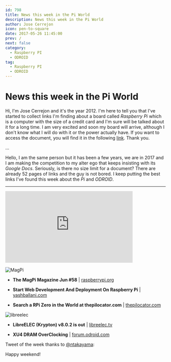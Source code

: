```yaml
---
id: 798
title: News this week in the Pi World
description: News this week in the Pi World
author: Jose Cerrejon
icon: pen-to-square
date: 2017-05-26 11:45:00
prev: /
next: false
category:
  - Raspberry PI
  - ODROID
tag:
  - Raspberry PI
  - ODROID
---
```


# News this week in the Pi World

Hi, I'm Jose Cerrejon and it's the year 2012. I'm here to tell you that I've started to collect links I'm finding about a board called *Raspberry Pi* which is a computer with the size of a credit card and I'm sure will be talked about it for a long time. I am very excited and soon my board will arrive, although I don't know what I will do with it or the power actually have. If you want to access the document, you will find it in the following [link](http://goo.gl/Iwhbq). Thank you.

...

Hello, I am the same person but it has been a few years, we are in 2017 and I am making the competition to my alter ego that keeps insisting with its *Google Docs*. Seriously, is there no size limit for a document? There are already 52 pages of links and the guy is not bored. I keep putting the best links I've found this week about the *Pi* and *ODROID*.

- - -
<iframe width="400" height="225" src="https://www.youtube.com/embed/-Fc2Kmc2p68?rel=0" frameborder="0" allowfullscreen></iframe>

![MagPi](/images/2017/05/magpi_jun2k17.png)

* **The MagPi Magazine Jun #58** | [raspberrypi.org](https://www.raspberrypi.org/magpi/issues/58/)

* **Start Web Development And Deployment On Raspberry Pi** | [yashballani.com](https://yashballani.com/blog/start-web-development-and-deployment-on-raspberry-pi)

* **Search a RPi Zero in the World at thepilocator.com** | [thepilocator.com](http://www.thepilocator.com/)

![libreelec](/images/2017/05/libreelec.png)

* **LibreELEC (Krypton) v8.0.2 is out** | [libreelec.tv](https://libreelec.tv/2017/05/libreelec-krypton-v8-0-2-mr/)

* **XU4 DRAM OverClocking** | [forum.odroid.com](https://forum.odroid.com/viewtopic.php?f=93&t=27117)

Tweet of the week thanks to [@ntakayama](https://twitter.com/ntakayama):




Happy weekend!